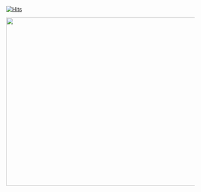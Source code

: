 

<!--
**lsakee/lsakee** is a ✨ _special_ ✨ repository because its `README.md` (this file) appears on your GitHub profile.


**좋은 하루 되세요.**<Br>
**- 이삭 -**

* * *
### 활동
- 2023.03 ~ 2024.02 SOPT 32/33
### 프로젝트
- 2023.12 ~ Toaster, 링크 저장 아카이빙 서비스 <br>
  - [Toaster/ Android - Repository](https://github.com/Link-MIND/Toaster_Android)
  - [Toaster / Android - Play Store](https://play.google.com/store/apps/details?id=org.sopt.linkmind&hl=ko-KR)<br>
- 2023.06 ~ 2023.10 PPP-CLUB, 독립서점 소개 아티클 서비스 <br>
  - [PPP-CLUB/ Android - Repository](https://github.com/Indipage/ANDROID)<br>
- 2023.08 ~ 2023.11 Easy-Vel, 모바일로 쉽게 보는 벨로그 <br>
  - [EasyVel/ Android - Repository](https://github.com/SSUDevelog/Velog-Android)<br>
- 2023.09 수라상 - 수원대학교 학식 앱  <br>
  - [수라상 - Repository](https://github.com/Sulasang/Android_V1)
  - [수라상/ Android - Play Store](https://play.google.com/store/apps/details?id=com.lsakee.suwon_sulasang&hl=ko-KR)
<br>
Here are some ideas to get you started:

- 🔭 I’m currently working on ...
- 🌱 I’m currently learning ...
- 👯 I’m looking to collaborate on ...
- 🤔 I’m looking for help with ...
- 💬 Ask me about ...
- 📫 How to reach me: ...
- 😄 Pronouns: ...
- ⚡ Fun fact: ...
-->

[![Hits](https://hits.seeyoufarm.com/api/count/incr/badge.svg?url=https%3A%2F%2Fgithub.com%2Flsakee&count_bg=%2379C83D&title_bg=%23555555&icon=&icon_color=%23E7E7E7&title=hits&edge_flat=false)](https://hits.seeyoufarm.com)

<img src="https://github.com/lsakee/lsakee/assets/93514333/b1953e53-d26e-472f-a0c4-cdd544cd4ca8" width="700" height="450"/>

<h1></h1>



